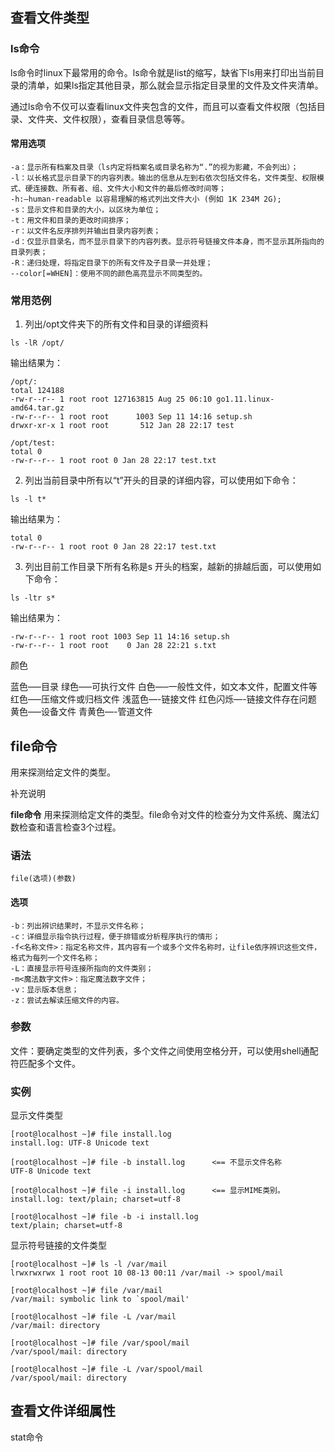## 查看文件类型

### ls命令

ls命令时linux下最常用的命令。ls命令就是list的缩写，缺省下ls用来打印出当前目录的清单，如果ls指定其他目录，那么就会显示指定目录里的文件及文件夹清单。

通过ls命令不仅可以查看linux文件夹包含的文件，而且可以查看文件权限（包括目录、文件夹、文件权限），查看目录信息等等。

#### 常用选项

```
-a：显示所有档案及目录（ls内定将档案名或目录名称为“.”的视为影藏，不会列出）；
-l：以长格式显示目录下的内容列表。输出的信息从左到右依次包括文件名，文件类型、权限模式、硬连接数、所有者、组、文件大小和文件的最后修改时间等；
-h:–human-readable 以容易理解的格式列出文件大小 (例如 1K 234M 2G);
-s：显示文件和目录的大小，以区块为单位；
-t：用文件和目录的更改时间排序；
-r：以文件名反序排列并输出目录内容列表；
-d：仅显示目录名，而不显示目录下的内容列表。显示符号链接文件本身，而不显示其所指向的目录列表；
-R：递归处理，将指定目录下的所有文件及子目录一并处理；
--color[=WHEN]：使用不同的颜色高亮显示不同类型的。
```



### 常用范例

1. 列出/opt文件夹下的所有文件和目录的详细资料

```
ls -lR /opt/
```

输出结果为：

```
/opt/:
total 124188
-rw-r--r-- 1 root root 127163815 Aug 25 06:10 go1.11.linux-amd64.tar.gz
-rw-r--r-- 1 root root      1003 Sep 11 14:16 setup.sh
drwxr-xr-x 1 root root       512 Jan 28 22:17 test

/opt/test:
total 0
-rw-r--r-- 1 root root 0 Jan 28 22:17 test.txt

```

2. 列出当前目录中所有以“t”开头的目录的详细内容，可以使用如下命令：

```
ls -l t*
```

输出结果为：

```
total 0
-rw-r--r-- 1 root root 0 Jan 28 22:17 test.txt
```

3. 列出目前工作目录下所有名称是s 开头的档案，越新的排越后面，可以使用如下命令：

```
ls -ltr s*
```

输出结果为：

```
-rw-r--r-- 1 root root 1003 Sep 11 14:16 setup.sh
-rw-r--r-- 1 root root    0 Jan 28 22:21 s.txt
```



颜色

蓝色—–目录 
绿色—–可执行文件 
白色—–一般性文件，如文本文件，配置文件等 
红色—–压缩文件或归档文件 
浅蓝色—-链接文件 
红色闪烁—-链接文件存在问题 
黄色—–设备文件 
青黄色—-管道文件 



## file命令

用来探测给定文件的类型。

补充说明

**file命令** 用来探测给定文件的类型。file命令对文件的检查分为文件系统、魔法幻数检查和语言检查3个过程。

### 语法  

```
file(选项)(参数)
```

#### 选项  

```
-b：列出辨识结果时，不显示文件名称；
-c：详细显示指令执行过程，便于排错或分析程序执行的情形；
-f<名称文件>：指定名称文件，其内容有一个或多个文件名称时，让file依序辨识这些文件，格式为每列一个文件名称；
-L：直接显示符号连接所指向的文件类别；
-m<魔法数字文件>：指定魔法数字文件；
-v：显示版本信息；
-z：尝试去解读压缩文件的内容。
```

### 参数  

文件：要确定类型的文件列表，多个文件之间使用空格分开，可以使用shell通配符匹配多个文件。

### 实例  

显示文件类型

```
[root@localhost ~]# file install.log
install.log: UTF-8 Unicode text

[root@localhost ~]# file -b install.log      <== 不显示文件名称
UTF-8 Unicode text

[root@localhost ~]# file -i install.log      <== 显示MIME类别。
install.log: text/plain; charset=utf-8

[root@localhost ~]# file -b -i install.log
text/plain; charset=utf-8

```

显示符号链接的文件类型

```
[root@localhost ~]# ls -l /var/mail
lrwxrwxrwx 1 root root 10 08-13 00:11 /var/mail -> spool/mail

[root@localhost ~]# file /var/mail
/var/mail: symbolic link to `spool/mail'

[root@localhost ~]# file -L /var/mail
/var/mail: directory

[root@localhost ~]# file /var/spool/mail
/var/spool/mail: directory

[root@localhost ~]# file -L /var/spool/mail
/var/spool/mail: directory

```



## 查看文件详细属性

stat命令